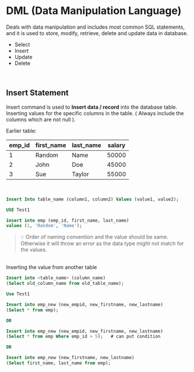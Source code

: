 # DML (Data Manipulation Language)

Deals with data manipulation and includes most common SQL statements, and it is used to store, modify, retrieve, delete and update data in database.
- Select
- Insert
- Update
- Delete

<br>

## Insert Statement

Insert command is used to **Insert data / record** into the database table.
Inserting values for the specific columns in the table. ( Always include the columns which are not null ).

Earlier table:

|emp_id|**first_name**|**last_name**|salary|
|-|-|-|-|
|1|Random|Name|50000|
|2|John|Doe|45000|
|3|Sue|Taylor|55000|

<br>

```SQL
Insert Into table_name (column1, column2) Values (value1, value2);
```

```SQL
USE Test1

insert into emp (emp_id, first_name, last_name)
values (1, 'Random', 'Name');
```
> 💡 Order of naming convention and the value should be same. Otherwise it will throw an error as the data type might not match for the values.

<br>
Inserting the value from another table

<br>

```SQL
Insert into <table_name> (column_name)
(Select old_column_name from old_table_name);
```

```SQL
Use Test1

Insert into emp_new (new_empid, new_firstname, new_lastname)
(Select * from emp);

OR

Insert into emp_new (new_empid, new_firstname, new_lastname)
(Select * from emp Where emp_id > 5);   # can put condition

OR

Insert into emp_new (new_firstname, new_lastname)
(Select first_name, last_name from emp);
```

